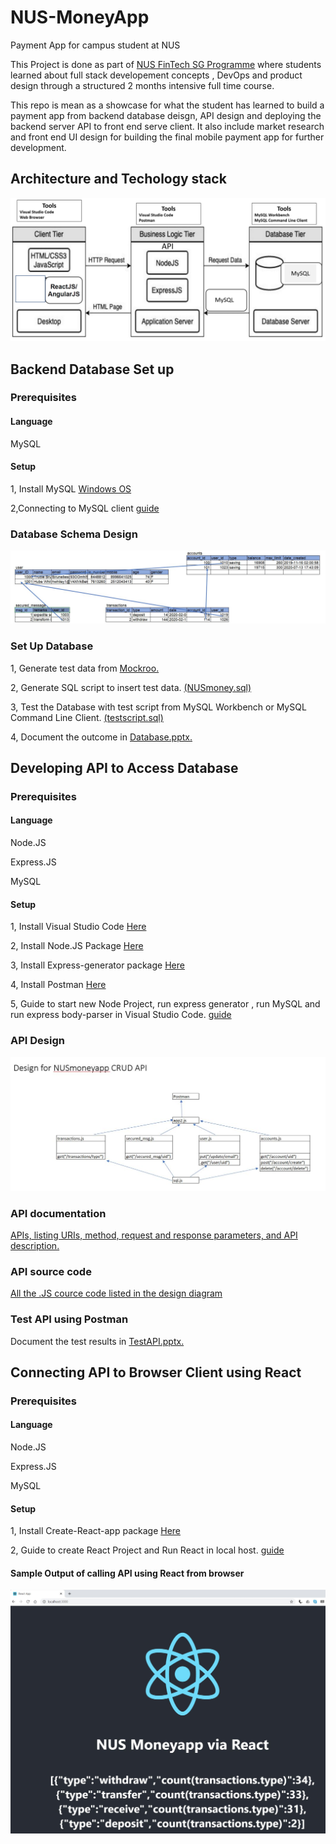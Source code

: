 # NUS-MoneyApp
Payment App for campus student at NUS

This Project is done as part of [NUS FinTech SG Programme](https://fintechlab.nus.edu.sg/fintechsg-programme-company/) where students learned about full stack developement concepts , DevOps and product design through a structured 2 months intensive full time course.

This repo is mean as a showcase for what the student has learned to build a payment app from backend database deisgn, API design and deploying the backend server  API to front end serve client. It also include market research and front end UI design for building the final mobile payment app for further development. 

## Architecture and Techology stack

![](screenshot/tech.JPG)


## Backend Database Set up
### Prerequisites
#### Language
MySQL
#### Setup 
1, Install MySQL [Windows OS](https://www.youtube.com/watch?v=WuBcTJnIuzo)

2,Connecting to MySQL client [guide](screenshot/connectSql.JPG)

### Database Schema Design

![](screenshot/schema.JPG)

### Set Up Database

1, Generate test data from [Mockroo.](https://www.mockaroo.com/)

2, Generate SQL script to insert test data. [ (NUSmoney.sql)](Database/NUSmoney.sql)

3, Test the Database with test script from MySQL Workbench or MySQL Command Line Client. [ (testscript.sql)](Database/testscript.sql)

4, Document the outcome in [Database.pptx.](Database/Database.pptx)



## Developing API to Access Database
### Prerequisites
#### Language
Node.JS 

Express.JS

MySQL
#### Setup 
1, Install Visual Studio Code [Here](https://code.visualstudio.com/download)

2, Install Node.JS Package [Here](https://nodejs.org/en/download/)

3, Install Express-generator package [Here](https://www.npmjs.com/package/express-generator)

4, Install Postman [Here](https://www.postman.com/downloads/)

5, Guide to start new Node Project, run express generator , run MySQL and run express body-parser in Visual Studio Code.  [guide](screenshot/guide.JPG)

### API Design

![](screenshot/API.JPG)

### API documentation

[APIs, listing URIs, method, request and response parameters, and API description.](API/API.pdf)

### API source code

[All the .JS cource code listed in the design diagram](API/)

### Test API using Postman

Document the test results in [TestAPI.pptx.](API/TestAPI.pptx)


## Connecting API to Browser Client using React


### Prerequisites
#### Language
Node.JS 

Express.JS

MySQL
#### Setup 

1, Install Create-React-app package [Here](https://www.npmjs.com/package/create-react-app)

2, Guide to create React Project and Run React in local host.  [guide](React/React.pdf)

#### Sample Output of calling API using React from browser

![](screenshot/React.JPG)
